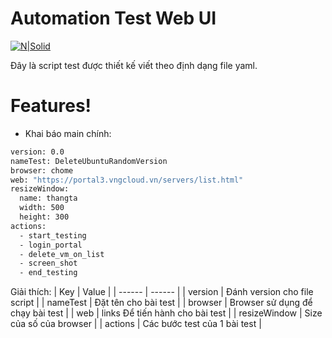 # Automation Test Web UI

[![N|Solid](https://drive.nimtechnology.com/apps/theming/image/logo?useSvg=1&v=16)](https://----)

Đây là script test được thiết kế viết theo định dạng file yaml.

# Features!
- Khai báo main chính:
```sh
version: 0.0
nameTest: DeleteUbuntuRandomVersion
browser: chome
web: "https://portal3.vngcloud.vn/servers/list.html"
resizeWindow:
  name: thangta
  width: 500
  height: 300
actions:
  - start_testing
  - login_portal
  - delete_vm_on_list
  - screen_shot
  - end_testing
```

Giải thích:
| Key | Value |
| ------ | ------ |
| version | Đánh version cho file script |
| nameTest | Đặt tên cho bài test |
| browser | Browser sử dụng để chạy bài test |
| web | links Để tiến hành cho bài test |
| resizeWindow | Size của số của browser |
| actions | Các bước test của 1 bài test |